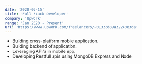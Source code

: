 ```yaml
---
date: '2020-07-15'
title: 'Full Stack Developer'
company: 'Upwork'
range: 'Jan 2020 - Present'
url: 'https://www.upwork.com/freelancers/~0133cd89a32240e3da'
---
```


- Building cross-platform mobile application.
- Building backend of application.
- Leveraging API's in mobile app.
- Developing Restfull apis using MongoDB Express and Node
